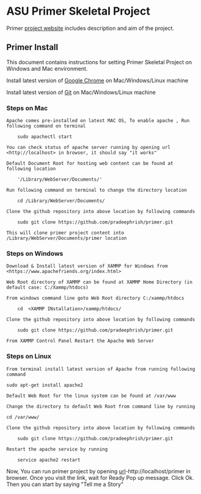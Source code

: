 ASU Primer Skeletal Project
======

Primer [project website](http://www.public.asu.edu/~kvanlehn/primer) includes description and aim of the project.

## Primer Install ##

This document contains instructions for setting Primer Skeletal Project on Windows and Mac environment.

Install latest version of [Google Chrome](http://www.google.com/chrome) on Mac/Windows/Linux machine

Install latest version of [Git](http://git-scm.com/downloads) on Mac/Windows/Linux machine

### Steps on Mac ###
	
	Apache comes pre-installed on latest MAC OS, To enable apache , Run following command on terminal

		sudo apachectl start

	You can check status of apache server running by opening url <http://localhost> in browser, it should say "it works" 

	Default Document Root for hosting web content can be found at following location 

		'/Library/WebServer/Documents/'

	Run following command on terminal to change the directory location

		cd /Library/WebServer/Documents/ 

	Clone the github repository into above location by following commands

		sudo git clone https://github.com/pradeephrish/primer.git

	This will clone primer project content into /Library/WebServer/Documents/primer location

### Steps on Windows ###
	
	Download & Install latest version of XAMMP for Windows from <https://www.apachefriends.org/index.html>

	Web Root directory of XAMMP can be found at XAMMP Home Directory (in default case: C:/Xammp/htdocs)

	From windows command line goto Web Root directory C:/xammp/htdocs

		cd  <XAMMP INstallation>/xammp/htdocs/

	Clone the github repository into above location by following commands

		sudo git clone https://github.com/pradeephrish/primer.git

	From XAMMP Control Panel Restart the Apache Web Server

### Steps on Linux ###
	
	From terminal install latest version of Apache from running following command

	sudo apt-get install apache2

	Default Web Root for the linux system can be found at /var/www

	Change the directory to default Web Root from command line by running

	cd /var/www/

	Clone the github repository into above location by following commands

		sudo git clone https://github.com/pradeephrish/primer.git

	Restart the apache service by running

		service apache2 restart
	

Now, You can run primer project by opening [url](http://localhost/primer)-http://localhost/primer in browser. Once you visit the link, wait for Ready Pop up message. Click Ok. Then you can start by saying "Tell me a Story"



	 